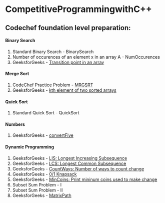 # CompetitiveProgrammingwithC++
## Codechef foundation level preparation: 
#### Binary Search
1. Standard Binary Search - BinarySearch
2. Number of occurences of an element x in an array A - NumOccurences
3. GeeksforGeeks - [Transition point in an array](https://practice.geeksforgeeks.org/problems/find-transition-point/1)
#### Merge Sort
1. CodeChef Practice Problem - [MRGSRT](https://www.codechef.com/problems/MRGSRT)
2. GeeksforGeeks - [kth element of two sorted arrays](https://practice.geeksforgeeks.org/problems/k-th-element-of-two-sorted-array/0/) 
#### Quick Sort
1. Standard Quick Sort - QuickSort
#### Numbers
1. GeeksforGeeks - [convertFive](https://practice.geeksforgeeks.org/problems/replace-all-0s-with-5/1/)
#### Dynamic Programming
1. GeeksforGeeks - [LIS: Longest Increasing Subsequence](https://practice.geeksforgeeks.org/problems/longest-increasing-subsequence/0/)
2. GeeksforGeeks - [LCS: Longest Common Subsequence](https://practice.geeksforgeeks.org/problems/longest-common-subsequence/0/)
3. GeeksforGeeks - [CountWays: Number of ways to count change](https://practice.geeksforgeeks.org/problems/coin-change/0/)
4. GeeksforGeeks - [0/1 Knapsack](https://practice.geeksforgeeks.org/problems/0-1-knapsack-problem/0/)
5. GeeksforGeeks - [MinCoins: Print mininum coins used to make change](https://practice.geeksforgeeks.org/problems/-minimum-number-of-coins/0/)
6. Subset Sum Problem - I
7. Subset Sum Problem - II
8. GeeksforGeeks - [MatrixPath](https://practice.geeksforgeeks.org/problems/path-in-matrix/0/)
